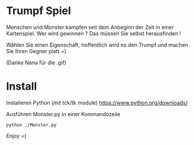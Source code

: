 # Trumpf Spiel

Menschen und Monster kampfen seit dem Anbeginn der Zeit in einer Kartenspiel. Wer wird gewinnen ? Das müssen Sie selbst herausfinden !

Wählen Sie einen Eigenschaft, hoffentlich wird es den Trumpf und machen Sie Ihren Gegner platt =)

(Danke Nana für die .gif)


# Install

Instalieren Python (mit tck/tk module) https://www.python.org/downloads/

Ausführen Monster.py in einer Kommandozeile

`python ./Monster.py`

Enjoy =)
